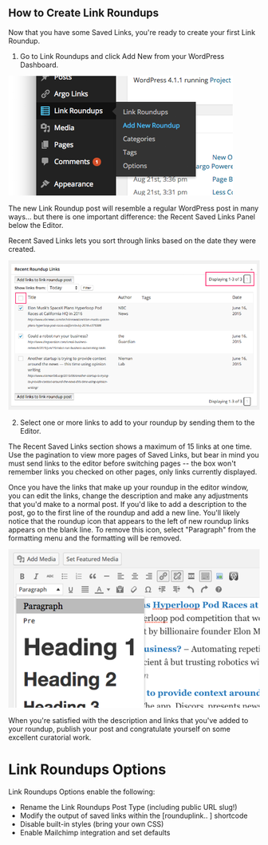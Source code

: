 ## How to Create Link Roundups

Now that you have some Saved Links, you're ready to create your first Link Roundup. 

1) Go to Link Roundups and click Add New from your WordPress Dashboard.

![Finding "Link Roundups > Add New" in the menu](img/new-roundup.png)

The new Link Roundup post will resemble a regular WordPress post in many ways... but there is one important difference: the Recent Saved Links Panel below the Editor.

Recent Saved Links lets you sort through links based on the date they were created.

![Screenshot showing how to choose links to add to a roundup post](img/recent-roundup-links.png)

2) Select one or more links to add to your roundup by sending them to the Editor.

The Recent Saved Links section shows a maximum of 15 links at one time. Use the pagination to view more pages of Saved Links, but bear in mind you must send links to the editor before switching pages -- the box won't remember links you checked on other pages, only links currently displayed.

Once you have the links that make up your roundup in the editor window, you can edit the links, change the description and make any adjustments that you'd make to a normal post. If you'd like to add a description to the post, go to the first line of the roundup and add a new line. You'll likely notice that the roundup icon that appears to the left of new roundup links appears on the blank line. To remove this icon, select "Paragraph" from the formatting menu and the formatting will be removed.

![Screenshot showing the post editor](img/link-roundup-heading.png)

When you're satisfied with the description and links that you've added to your roundup, publish your post and congratulate yourself on some excellent curatorial work.

# Link Roundups Options

Link Roundups Options enable the following:
- Rename the Link Roundups Post Type (including public URL slug!)
- Modify the output of saved links within the [rounduplink.. ] shortcode
- Disable built-in styles (bring your own CSS)
- Enable Mailchimp integration and set defaults